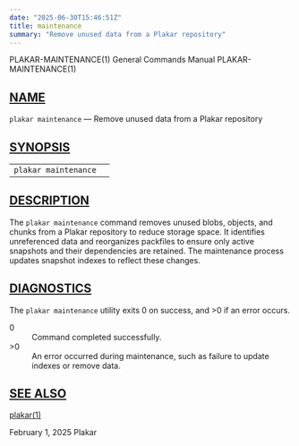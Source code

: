 ```yaml
---
date: "2025-06-30T15:46:51Z"
title: maintenance
summary: "Remove unused data from a Plakar repository"
---
```

<div class="head" role="doc-pageheader" aria-label="Manual header
  line"><span class="head-ltitle">PLAKAR-MAINTENANCE(1)</span>
  <span class="head-vol">General Commands Manual</span>
  <span class="head-rtitle">PLAKAR-MAINTENANCE(1)</span></div>
<main class="manual-text">
<section class="Sh">
<h2 class="Sh" id="NAME"><a class="permalink" href="#NAME">NAME</a></h2>
<p class="Pp"><code class="Nm">plakar maintenance</code> &#x2014;
    <span class="Nd" role="doc-subtitle">Remove unused data from a Plakar
    repository</span></p>
</section>
<section class="Sh">
<h2 class="Sh" id="SYNOPSIS"><a class="permalink" href="#SYNOPSIS">SYNOPSIS</a></h2>
<table class="Nm">
  <tr>
    <td><code class="Nm">plakar maintenance</code></td>
    <td></td>
  </tr>
</table>
</section>
<section class="Sh">
<h2 class="Sh" id="DESCRIPTION"><a class="permalink" href="#DESCRIPTION">DESCRIPTION</a></h2>
<p class="Pp">The <code class="Nm">plakar maintenance</code> command removes
    unused blobs, objects, and chunks from a Plakar repository to reduce storage
    space. It identifies unreferenced data and reorganizes packfiles to ensure
    only active snapshots and their dependencies are retained. The maintenance
    process updates snapshot indexes to reflect these changes.</p>
</section>
<section class="Sh">
<h2 class="Sh" id="DIAGNOSTICS"><a class="permalink" href="#DIAGNOSTICS">DIAGNOSTICS</a></h2>
<p class="Pp">The <code class="Nm">plakar maintenance</code> utility
    exits&#x00A0;0 on success, and&#x00A0;&gt;0 if an error occurs.</p>
<dl class="Bl-tag">
  <dt>0</dt>
  <dd>Command completed successfully.</dd>
  <dt>&gt;0</dt>
  <dd>An error occurred during maintenance, such as failure to update indexes or
      remove data.</dd>
</dl>
</section>
<section class="Sh">
<h2 class="Sh" id="SEE_ALSO"><a class="permalink" href="#SEE_ALSO">SEE
  ALSO</a></h2>
<p class="Pp"><a class="Xr" href="../plakar/" aria-label="plakar, section
    1">plakar(1)</a></p>
</section>
</main>
<div class="foot" role="doc-pagefooter" aria-label="Manual footer
  line"><span class="foot-left"></span><span class="foot-date">February 1,
  2025</span> <span class="foot-os">Plakar</span></div>
